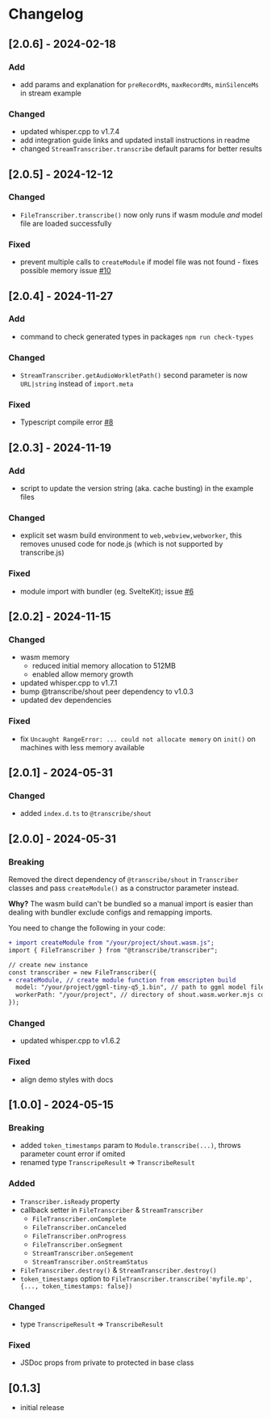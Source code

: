 # Changelog

## [2.0.6] - 2024-02-18

### Add

- add params and explanation for `preRecordMs`, `maxRecordMs`, `minSilenceMs` in stream example

### Changed

- updated whisper.cpp to v1.7.4
- add integration guide links and updated install instructions in readme
- changed `StreamTranscriber.transcribe` default params for better results

## [2.0.5] - 2024-12-12

### Changed

- `FileTranscriber.transcribe()` now only runs if wasm module _and_ model file are loaded successfully

### Fixed

- prevent multiple calls to `createModule` if model file was not found - fixes possible memory issue [#10](https://github.com/TranscribeJs/transcribe.js/issues/10)

## [2.0.4] - 2024-11-27

### Add

- command to check generated types in packages `npm run check-types`

### Changed

- `StreamTranscriber.getAudioWorkletPath()` second parameter is now `URL|string` instead of `import.meta`

### Fixed

- Typescript compile error [#8](https://github.com/TranscribeJs/transcribe.js/issues/8)

## [2.0.3] - 2024-11-19

### Add

- script to update the version string (aka. cache busting) in the example files

### Changed

- explicit set wasm build environment to `web,webview,webworker`, this removes unused code for node.js (which is not supported by transcribe.js)

### Fixed

- module import with bundler (eg. SvelteKit); issue [#6](https://github.com/TranscribeJs/transcribe.js/issues/6)

## [2.0.2] - 2024-11-15

### Changed

- wasm memory
  - reduced initial memory allocation to 512MB
  - enabled allow memory growth
- updated whisper.cpp to v1.7.1
- bump @transcribe/shout peer dependency to v1.0.3
- updated dev dependencies

### Fixed

- fix `Uncaught RangeError: ... could not allocate memory` on `init()` on machines with less memory available

## [2.0.1] - 2024-05-31

### Changed

- added `index.d.ts` to `@transcribe/shout`

## [2.0.0] - 2024-05-31

### Breaking

Removed the direct dependency of `@transcribe/shout` in `Transcriber` classes and pass `createModule()` as a constructor parameter instead.

**Why?** The wasm build can't be bundled so a manual import is easier than dealing with bundler exclude configs and remapping imports.

You need to change the following in your code:

```diff
+ import createModule from "/your/project/shout.wasm.js";
import { FileTranscriber } from "@transcribe/transcriber";

// create new instance
const transcriber = new FileTranscriber({
+ createModule, // create module function from emscripten build
  model: "/your/project/ggml-tiny-q5_1.bin", // path to ggml model file
  workerPath: "/your/project", // directory of shout.wasm.worker.mjs copied before
});
```

### Changed

- updated whisper.cpp to v1.6.2

### Fixed

- align demo styles with docs

## [1.0.0] - 2024-05-15

### Breaking

- added `token_timestamps` param to `Module.transcribe(...)`, throws parameter count error if omited
- renamed type `TranscripeResult` => `TranscribeResult`

### Added

- `Transcriber.isReady` property
- callback setter in `FileTranscriber` & `StreamTranscriber`
  - `FileTranscriber.onComplete`
  - `FileTranscriber.onCanceled`
  - `FileTranscriber.onProgress`
  - `FileTranscriber.onSegment`
  - `StreamTranscriber.onSegement`
  - `StreamTranscriber.onStreamStatus`
- `FileTranscriber.destroy()` & `StreamTranscriber.destroy()`
- `token_timestamps` option to `FileTranscriber.transcribe('myfile.mp', {..., token_timestamps: false})`

### Changed

- type `TranscripeResult` => `TranscribeResult`

### Fixed

- JSDoc props from private to protected in base class

## [0.1.3]

- initial release

